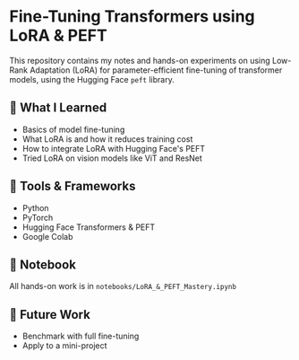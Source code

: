 # Fine-Tuning Transformers using LoRA & PEFT

This repository contains my notes and hands-on experiments on using Low-Rank Adaptation (LoRA) for parameter-efficient fine-tuning of transformer models, using the Hugging Face `peft` library.

## 🧠 What I Learned

- Basics of model fine-tuning
- What LoRA is and how it reduces training cost
- How to integrate LoRA with Hugging Face's PEFT
- Tried LoRA on vision models like ViT and ResNet

## 🔧 Tools & Frameworks

- Python
- PyTorch
- Hugging Face Transformers & PEFT
- Google Colab

## 📒 Notebook

All hands-on work is in `notebooks/LoRA_&_PEFT_Mastery.ipynb`

## 🧩 Future Work

- Benchmark with full fine-tuning
- Apply to a mini-project
